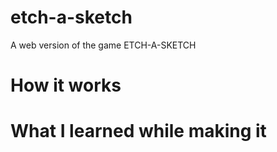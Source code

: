 # etch-a-sketch

A web version of the game ETCH-A-SKETCH

# How it works



# What I learned while making it

